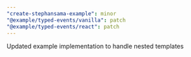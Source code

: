 ```yaml
---
"create-stephansama-example": minor
"@example/typed-events/vanilla": patch
"@example/typed-events/react": patch
---
```


Updated example implementation to handle nested templates
